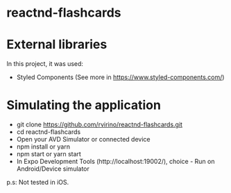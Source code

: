 # reactnd-flashcards

# External libraries
In this project, it was used:
  - Styled Components (See more in https://www.styled-components.com/)
  
# Simulating the application
  - git clone https://github.com/rvirino/reactnd-flashcards.git
  - cd reactnd-flashcards
  - Open your AVD Simulator or connected device
  - npm install or yarn
  - npm start or yarn start
  - In Expo Development Tools (http://localhost:19002/), choice - Run on Android/Device simulator
  
p.s: Not tested in iOS.

